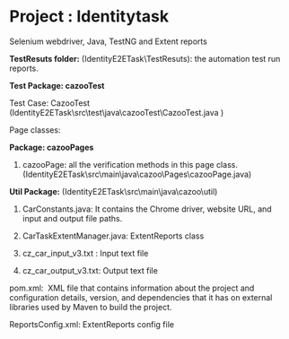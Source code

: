 #  Project : Identitytask
Selenium webdriver, Java, TestNG and Extent reports

**TestResuts folder:** (IdentityE2ETask\TestResuts): the automation test run reports.

**Test Package: cazooTest**

Test Case: CazooTest (IdentityE2ETask\src\test\java\cazooTest\CazooTest.java )

Page classes: 

**Package: cazooPages**
 
1. cazooPage: all the verification methods in this page class. (IdentityE2ETask\src\main\java\cazoo\Pages\cazooPage.java)

**Util Package:** (IdentityE2ETask\src\main\java\cazoo\util)
   
1. CarConstants.java: It contains the Chrome driver, website URL, and input and output file paths.

2. CarTaskExtentManager.java: ExtentReports class

3. cz_car_input_v3.txt : Input text file

4. cz_car_output_v3.txt: Output text file

pom.xml:  XML file that contains information about the project and configuration details, version, and dependencies that it has on external libraries used by Maven to build the project.

ReportsConfig.xml: ExtentReports config file

